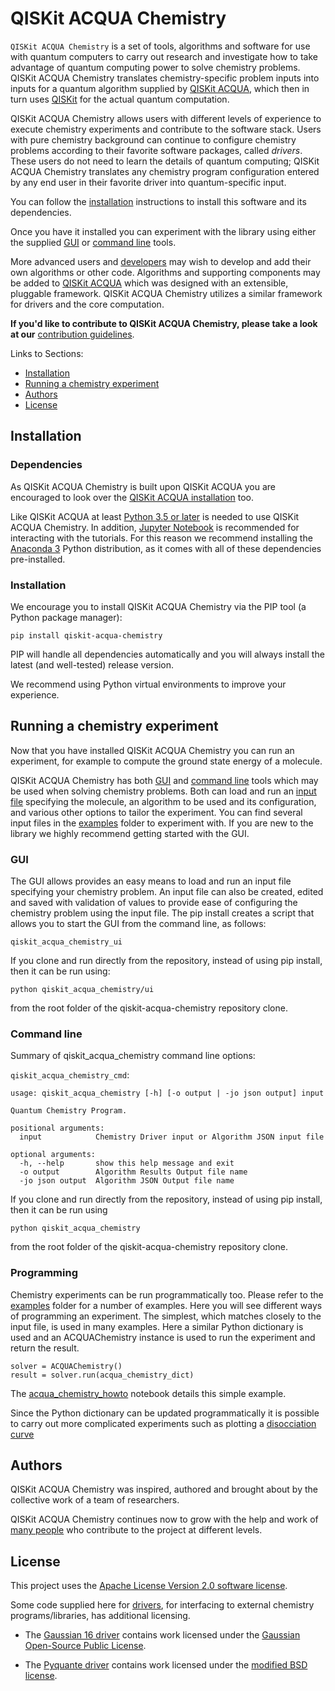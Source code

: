 # QISKit ACQUA Chemistry

`QISKit ACQUA Chemistry` is a set of tools, algorithms and software for use with quantum computers
to carry out research and investigate how to take advantage of quantum computing power to solve chemistry
problems. QISKit ACQUA Chemistry translates chemistry-specific problem inputs into inputs for a quantum algorithm
supplied by [QISKit ACQUA](https://github.com/IBMQuantum/qiskit-acqua), which then in turn uses
[QISKit](https://www.qiskit.org/) for the actual quantum computation. 

QISKit ACQUA Chemistry allows users with different levels of experience to execute chemistry experiments and 
contribute to the software stack.  Users with pure chemistry background can continue to configure chemistry 
problems according to their favorite software packages, called *drivers*.  These users do not need to learn the 
details of quantum computing; QISKit ACQUA Chemistry translates any chemistry program configuration entered by 
any end user in their favorite driver into quantum-specific input.

You can follow the [installation](#installation) instructions to install this software and its dependencies.

Once you have it installed you can experiment with the library using either the supplied [GUI](#gui) or
[command line](#command-line) tools.

More advanced users and [developers](qiskit_acqua_chemistry#developers) may wish to develop and add their own
algorithms or other code. Algorithms and supporting components may be added to
[QISKit ACQUA](https://github.com/IBMQuantum/qiskit-acqua) which was designed with an extensible, pluggable
framework. QISKit ACQUA Chemistry utilizes a similar framework for drivers and the core computation.

**If you'd like to contribute to QISKit ACQUA Chemistry, please take a look at our**
[contribution guidelines](.github/CONTRIBUTING.rst).

Links to Sections:

* [Installation](#installation)
* [Running a chemistry experiment](#running-a-chemistry-experiment)
* [Authors](#authors-alphabetical)
* [License](#license)

## Installation

### Dependencies

As QISKit ACQUA Chemistry is built upon QISKit ACQUA you are encouraged to look over the 
[QISKit ACQUA installation](https://github.com/IBMQuantum/qiskit-acqua/blob/master/README.md#installation) too.

Like QISKit ACQUA at least [Python 3.5 or later](https://www.python.org/downloads/) is needed to use
QISKit ACQUA Chemistry.
In addition, [Jupyter Notebook](https://jupyter.readthedocs.io/en/latest/install.html) is recommended
for interacting with the tutorials.
For this reason we recommend installing the [Anaconda 3](https://www.continuum.io/downloads)
Python distribution, as it comes with all of these dependencies pre-installed.

### Installation

We encourage you to install QISKit ACQUA Chemistry via the PIP tool (a Python package manager):

```
pip install qiskit-acqua-chemistry
```

PIP will handle all dependencies automatically and you will always install the latest (and well-tested)
release version.

We recommend using Python virtual environments to improve your experience.

## Running a chemistry experiment

Now that you have installed QISKit ACQUA Chemistry you can run an experiment, for example to compute the ground
state energy of a molecule. 

QISKit ACQUA Chemistry has both [GUI](#gui) and [command line](#command-line) tools which may be used when solving
chemistry problems. Both can load and run an [input file](qiskit_acqua_chemistry#input-file) specifying the molecule, 
an algorithm to be used and its configuration, and various other options to tailor the experiment. You can find several
input files in the [examples](examples) folder to experiment with.
If you are new to the library we highly recommend getting started with the GUI.  

### GUI 

The GUI allows provides an easy means to load and run an input file specifying your chemistry problem. An input file
can also be created, edited and saved with validation of values to provide ease of configuring the chemistry problem
using the input file. The pip install creates a script that allows you to start the GUI from the
command line, as follows:

`qiskit_acqua_chemistry_ui`

If you clone and run directly from the repository, instead of using
pip install, then it can be run using:

`python qiskit_acqua_chemistry/ui`

from the root folder of the qiskit-acqua-chemistry repository clone.

### Command line

Summary of qiskit_acqua_chemistry command line options:

`qiskit_acqua_chemistry_cmd`:
```
usage: qiskit_acqua_chemistry [-h] [-o output | -jo json output] input

Quantum Chemistry Program.

positional arguments:
  input            Chemistry Driver input or Algorithm JSON input file

optional arguments:
  -h, --help       show this help message and exit
  -o output        Algorithm Results Output file name
  -jo json output  Algorithm JSON Output file name
```

If you clone and run directly from the repository, instead of using
pip install, then it can be run using

`python qiskit_acqua_chemistry`

from the root folder of the qiskit-acqua-chemistry repository clone.

### Programming

Chemistry experiments can be run programmatically too. Please refer to the [examples](examples) folder for a number of
examples. Here you will see different ways of programming an experiment. The simplest, which matches closely to the
input file, is used in many examples. Here a similar Python dictionary is used and an ACQUAChemistry instance is used
to run the experiment and return the result.
```
solver = ACQUAChemistry()
result = solver.run(acqua_chemistry_dict)
```
The [acqua_chemistry_howto](https://github.com/IBMQuantum/qiskit-acqua-chemistry/blob/master/examples/acqua_chemistry_howto.ipynb)
notebook details this simple example. 

Since the Python dictionary can be updated programmatically it is possible to carry out more complicated experiments
such as plotting a [disocciation curve](https://github.com/IBMQuantum/qiskit-acqua-chemistry/blob/master/examples/lih_uccsd.ipynb)


## Authors

QISKit ACQUA Chemistry was inspired, authored and brought about by the collective
work of a team of researchers.

QISKit ACQUA Chemistry continues now to grow with the help and work of [many people](CONTRIBUTORS.md) who contribute
to the project at different levels.

## License

This project uses the [Apache License Version 2.0 software license](https://www.apache.org/licenses/LICENSE-2.0).

Some code supplied here for [drivers](qiskit_acqua_chemistry/drivers/README.md), for interfacing to external chemistry
programs/libraries, has additional licensing.

* The [Gaussian 16 driver](qiskit_acqua_chemistry/drivers/gaussiand/README.md) contains work licensed under the
[Gaussian Open-Source Public License](qiskit_acqua_chemistry/drivers/gaussiand/gauopen/LICENSE.txt).

* The [Pyquante driver](qiskit_acqua_chemistry/drivers/pyquanted/README.md) contains work licensed under the
[modified BSD license](qiskit_acqua_chemistry/drivers/pyquanted/LICENSE.txt).
